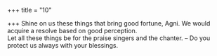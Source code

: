 +++
title = "10"

+++
Shine on us these things that bring good fortune, Agni. We would  acquire a resolve based on good perception.  
Let all these things be for the praise singers and the chanter. – Do you  protect us always with your blessings. 